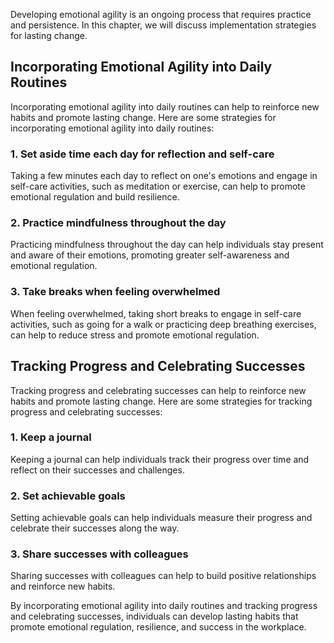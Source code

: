 
Developing emotional agility is an ongoing process that requires practice and persistence. In this chapter, we will discuss implementation strategies for lasting change.

Incorporating Emotional Agility into Daily Routines
---------------------------------------------------

Incorporating emotional agility into daily routines can help to reinforce new habits and promote lasting change. Here are some strategies for incorporating emotional agility into daily routines:

### 1. Set aside time each day for reflection and self-care

Taking a few minutes each day to reflect on one's emotions and engage in self-care activities, such as meditation or exercise, can help to promote emotional regulation and build resilience.

### 2. Practice mindfulness throughout the day

Practicing mindfulness throughout the day can help individuals stay present and aware of their emotions, promoting greater self-awareness and emotional regulation.

### 3. Take breaks when feeling overwhelmed

When feeling overwhelmed, taking short breaks to engage in self-care activities, such as going for a walk or practicing deep breathing exercises, can help to reduce stress and promote emotional regulation.

Tracking Progress and Celebrating Successes
-------------------------------------------

Tracking progress and celebrating successes can help to reinforce new habits and promote lasting change. Here are some strategies for tracking progress and celebrating successes:

### 1. Keep a journal

Keeping a journal can help individuals track their progress over time and reflect on their successes and challenges.

### 2. Set achievable goals

Setting achievable goals can help individuals measure their progress and celebrate their successes along the way.

### 3. Share successes with colleagues

Sharing successes with colleagues can help to build positive relationships and reinforce new habits.

By incorporating emotional agility into daily routines and tracking progress and celebrating successes, individuals can develop lasting habits that promote emotional regulation, resilience, and success in the workplace.
